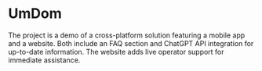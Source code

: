 # UmDom
The project is a demo of a cross-platform solution featuring a mobile app and a website. Both include an FAQ section and ChatGPT API integration for up-to-date information. The website adds live operator support for immediate assistance.

